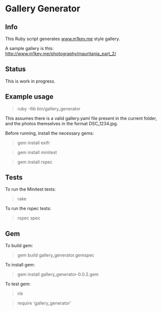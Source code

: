 Gallery Generator
=================

## Info

This Ruby script generates www.m1key.me style gallery.

A sample gallery is this: http://www.m1key.me/photography/mauritania_part_2/

## Status

This is work in progress.

## Example usage

> ruby -Ilib bin/gallery_generator

This assumes there is a valid gallery.yaml file present in the current folder,
and the photos themselves in the format DSC_1234.jpg.

Before running, install the necessary gems:
> gem install exifr

> gem install minitest

> gem install rspec

## Tests

To run the Minitest tests:
> rake

To run the rspec tests:
> rspec spec 

## Gem

To build gem:
> gem build gallery_generator.gemspec

To install gem:
> gem install gallery_generator-0.0.2.gem

To test gem:
> irb

> require 'gallery_generator'

